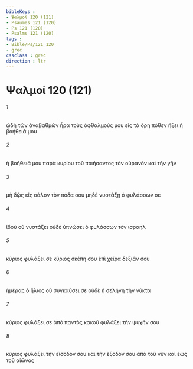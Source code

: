 ```yaml
---
bibleKeys : 
- Ψαλμοί 120 (121)
- Psaumes 121 (120)
- Ps 121 (120)
- Psalms 121 (120)
tags : 
- Bible/Ps/121_120
- grec
cssclass : grec
direction : ltr
---
```


# Ψαλμοί 120 (121)

###### 1
ᾠδὴ τῶν ἀναβαθμῶν ἦρα τοὺς ὀφθαλμούς μου εἰς τὰ ὄρη πόθεν ἥξει ἡ βοήθειά μου
###### 2
ἡ βοήθειά μου παρὰ κυρίου τοῦ ποιήσαντος τὸν οὐρανὸν καὶ τὴν γῆν
###### 3
μὴ δῷς εἰς σάλον τὸν πόδα σου μηδὲ νυστάξῃ ὁ φυλάσσων σε
###### 4
ἰδοὺ οὐ νυστάξει οὐδὲ ὑπνώσει ὁ φυλάσσων τὸν ισραηλ
###### 5
κύριος φυλάξει σε κύριος σκέπη σου ἐπὶ χεῖρα δεξιάν σου
###### 6
ἡμέρας ὁ ἥλιος οὐ συγκαύσει σε οὐδὲ ἡ σελήνη τὴν νύκτα
###### 7
κύριος φυλάξει σε ἀπὸ παντὸς κακοῦ φυλάξει τὴν ψυχήν σου
###### 8
κύριος φυλάξει τὴν εἴσοδόν σου καὶ τὴν ἔξοδόν σου ἀπὸ τοῦ νῦν καὶ ἕως τοῦ αἰῶνος
